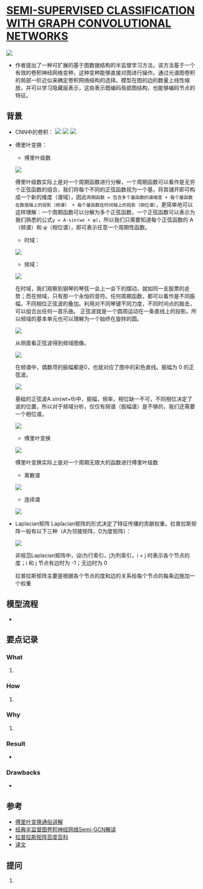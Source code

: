 # [SEMI-SUPERVISED CLASSIFICATION WITH GRAPH CONVOLUTIONAL NETWORKS](https://arxiv.org/pdf/1609.02907.pdf)
![](gcn.png)
- 作者提出了一种可扩展的基于图数据结构的半监督学习方法，该方法基于一个有效的卷积神经网络变种，这种变种能够直接对图进行操作。通过光谱图卷积的局部一阶近似来确定卷积网络结构的选择。模型在图的边的数量上线性缩放，并可以学习隐藏层表示，这些表示既编码局部图结构，也能够编码节点的特征。
## 背景
- CNN中的卷积：
![](CNN1.png)
![](CNN2.gif)
![](cnnlayers.png)
- 傅里叶变换：
  - 傅里叶级数

  ![](傅里叶级数.jpg)
  
  傅里叶级数实际上是对一个周期函数进行分解，一个周期函数可以看作是无穷个正弦函数的组合，我们将每个不同的正弦函数视为一个基，将其铺开即可构成一个新的维度（谱域），因此`周期函数 = 包含多个基函数的谱维度 + 每个基函数在数值轴上的投影（频谱） + 每个基函数在时间轴上的投影（相位谱）`，更简单地可以这样理解：一个周期函数可以分解为多个正弦函数，一个正弦函数可以表示为我们熟悉的公式`y = A·sin(wx + φ)`，所以我们只需要知道每个正弦函数的 A（频谱）和 φ（相位谱），即可表示任意一个周期性函数。
  
  - 时域：
  
  ![](时域.jpg)
  - 频域：
  
  ![](频域.jpg)
  
  在时域，我们观察到钢琴的琴弦一会上一会下的摆动，就如同一支股票的走势；而在频域，只有那一个永恒的音符。任何周期函数，都可以看作是不同振幅，不同相位正弦波的叠加。利用对不同琴键不同力度，不同时间点的敲击，可以组合出任何一首乐曲。
  正弦波就是一个圆周运动在一条直线上的投影。所以频域的基本单元也可以理解为一个始终在旋转的圆。
  
  ![](圆周投影.gif)
  
  从侧面看正弦波得到频域图像。
  
  ![](傅里叶.jpg)
  
  在频谱中，偶数项的振幅都是0，也就对应了图中的彩色直线。振幅为 0 的正弦波。
  
  ![](转谱.gif)
  
  基础的正弦波A.sin(wt+θ)中，振幅，频率，相位缺一不可，不同相位决定了波的位置，所以对于频域分析，仅仅有频谱（振幅谱）是不够的，我们还需要一个相位谱。
  
  ![](相位谱.jpg)
  
  - 傅里叶变换
  
  ![](傅里叶变换.jpg)
  
  傅里叶变换实际上是对一个周期无限大的函数进行傅里叶级数
  
  - 离散谱
  
  ![](离散谱.jpg)
  
  - 连续谱
  
  ![](连续谱.jpg)
  
- Laplacian矩阵
  Laplacian矩阵的形式决定了特征传播的贡献权重。拉普拉斯矩阵一般有以下三种（A为邻接矩阵，D为度矩阵）：
  
  ![](拉普拉斯矩阵.png)
  
  非规范Laplacian矩阵中，设i为行索引，j为列索引，i = j 时表示各个节点的度；i 和 j 节点有边时为 -1；无边时为 0
  
  拉普拉斯矩阵主要是根据各个节点的度和边的关系给每个节点的每条边施加一个权重
## 模型流程
- 
## 要点记录
### What
1. 
### How
1.
### Why
1.
### Result
- 
### Drawbacks
- 
## 参考
- [傅里叶变换通俗讲解](https://www.cnblogs.com/h2zZhou/p/8405717.html)
- [经典半监督图卷积神经网络Semi-GCN解读](https://zhuanlan.zhihu.com/p/58178060)
- [拉普拉斯矩阵百度百科](https://www.baidu.com/link?url=JIdfpekQVVcTu_g9Ow2_H_NVnQb0sGuytxo3LbCKO_k42YJuKdrAgdmLZMTjXcljR577ui4NrYSVI9DumUkh6GVuK0otPCrDpATBz1kJ9F42tYBMzEEBpm8_MlDnNWk3D1-lV-XptefSNYqDonLrp_&wd=&eqid=e513fd7300045e81000000065cdac6ec)
- [译文](https://blog.csdn.net/w986284086/article/details/80270653)
## 提问
1. 
